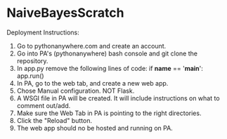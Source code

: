 # NaiveBayesScratch
  Deployment Instructions:
 1. Go to pythonanywhere.com and create an account.
 2. Go into PA's (pythonanywhere) bash console and git clone the repository.
 3. In app.py remove the following lines of code:
    if __name__ == '__main__':
    app.run()
 4. In PA, go to the web tab, and create a new web app.
 5. Chose Manual configuration. NOT Flask. 
 6. A WSGI file in PA will be created. It will include instructions on what to comment out/add.
 7. Make sure the Web Tab in PA is pointing to the right directories.
 8. Click the "Reload" button.
 9. The web app should no be hosted and running on PA.
